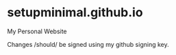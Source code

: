 setupminimal.github.io
======================

My Personal Website

Changes /should/ be signed using my github signing key.

